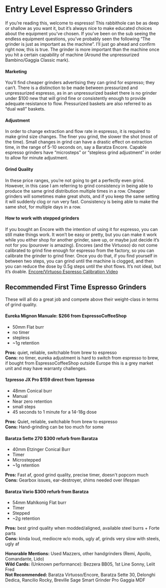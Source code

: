 # Entry Level Espresso Grinders
If you’re reading this, welcome to espresso! This rabbithole can be as deep or shallow as you want it, but it’s always nice to make 
educated choices about the equipment you’ve chosen.  If you’ve been on the sub seeing the endless equipment questions, you’ve probably seen the
following “The grinder is just as important as the machine”.  I’ll just go ahead and confirm right now, this is true. The grinder is more important than 
the machine once you hit a certain capability of machine (Around the unpressurized Bambino/Gaggia Classic mark). 

#### Marketing
You’ll find cheaper grinders advertising they can grind for espresso; they can’t. There is a distinction to be made between pressurized and unpressurized espresso, 
as in an unpressurized basket there is no grinder under $100 new that will grind fine or consistently enough to provide adequate resistance to flow.
Pressurized baskets are also referred to as “dual wall” baskets.  

#### Adjustment
In order to change extraction and flow rate in espresso, it is required to make grind size changes. The finer you grind, the slower the shot (most of the time). 
Small changes in grind can have a drastic effect on extraction time, in the range of 5-10 seconds on, say a Baratza Encore. 
Capable espresso grinders have “microsteps” or “stepless grind adjustment” in order to allow for minute adjustment.

#### Grind Quality
In these price ranges, you’re not going to get a perfectly even grind. 
However, in this case I am referring to grind consistency in being able to produce the same grind distribution multiple times in a row. 
Cheaper grinders will sometimes make great shots, and if you keep the same setting it will suddenly clog or run very fast. 
Consistency is being able to make the same shot, for multiple days in a row.

#### How to work with stepped grinders
If you bought an Encore with the intention of using it for espresso, you can still make things work. 
It won’t be easy or pretty, but you can make it work while you either shop for another grinder, save up, or maybe just decide it’s not for you (pourover is amazing).
Encores (and the Virtuoso) do not come calibrated to grind fine enough for espresso from the factory, so you can calibrate the grinder to grind finer. 
Once you do that, if you find yourself in between two steps, you can grind until the machine is clogged, and then you can reduce the dose by 0.5g steps until the shot
flows. It’s not ideal, but it’s doable.
[Encore/Virtuoso Espresso Calibration Video](https://youtu.be/tvPmA2laBzM "Encore/Virtuoso Espresso Calibration Video")

## Recommended First Time Espresso Grinders
These will all do a great job and compete above their weight-class in terms of grind quality.


#### Eureka Mignon Manuale: $266 from EspressoCoffeeShop
- 50mm Flat burr
- no timer
- stepless
- ~1g retention  

**Pros:**  quiet, reliable, switchable from brew to espresso  
**Cons:** no timer, eureka adjustment is hard to switch from espresso to brew, if bought from EspressoCoffeeShop outside Europe this is a grey market unit and may have warranty challenges.

#### 1zpresso JX Pro $159 direct from 1zpresso
- 48mm Conical burr
- Manual
- Near zero retention
- small steps
- 45 seconds to 1 minute for a 14-18g dose

**Pros:** Quiet, reliable, switchable from brew to espresso  
**Cons:** Hand-grinding can be too much for some

#### Baratza Sette 270 $300 refurb from Baratza
- 40mm Etzinger Conical Burr
- Timer
- Microstepped
- ~1g retention

**Pros:** Fast af, good grind quality, precise timer, doesn't popcorn much  
**Cons:** Gearbox issues, ear-destroyer, shims needed over lifespan

#### Baratza Vario $300 refurb from Baratza
- 54mm Mahlkonig Flat burr
- Timer
- Stepped
- ~2g retention

**Pros:** best grind quality when modded/aligned, available steel burrs + Forte parts    
**Cons:** kinda loud, mediocre w/o mods, ugly af, grinds very slow with steels, ugly af  

**Honorable Mentions:** Used Mazzers, other handgrinders (Remi, Apollo, Comandante, Lido)  
**Wild Cards:** (Unknown performance): Bezzera BB05, 1st Line Sonny, Lelit Fred  
**Not Recommended:** Baratza Virtuoso/Encore, Baratza Sette 30, Delonghi Dedica, Rancilio Rocky, Breville Sage Smart Grinder Pro
Gaggia MDF


